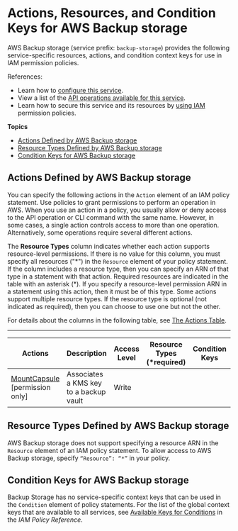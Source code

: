 # Actions, Resources, and Condition Keys for AWS Backup storage<a name="list_awsbackupstorage"></a>

AWS Backup storage \(service prefix: `backup-storage`\) provides the following service\-specific resources, actions, and condition context keys for use in IAM permission policies\.

References:
+ Learn how to [configure this service](https://docs.aws.amazon.com/aws-backup/latest/devguide/)\.
+ View a list of the [API operations available for this service](https://docs.aws.amazon.com/aws-backup/latest/devguide/)\.
+ Learn how to secure this service and its resources by [using IAM](https://docs.aws.amazon.com/aws-backup/latest/devguide/security-considerations.html#authentication) permission policies\.

**Topics**
+ [Actions Defined by AWS Backup storage](#awsbackupstorage-actions-as-permissions)
+ [Resource Types Defined by AWS Backup storage](#awsbackupstorage-resources-for-iam-policies)
+ [Condition Keys for AWS Backup storage](#awsbackupstorage-policy-keys)

## Actions Defined by AWS Backup storage<a name="awsbackupstorage-actions-as-permissions"></a>

You can specify the following actions in the `Action` element of an IAM policy statement\. Use policies to grant permissions to perform an operation in AWS\. When you use an action in a policy, you usually allow or deny access to the API operation or CLI command with the same name\. However, in some cases, a single action controls access to more than one operation\. Alternatively, some operations require several different actions\.

The **Resource Types** column indicates whether each action supports resource\-level permissions\. If there is no value for this column, you must specify all resources \("\*"\) in the `Resource` element of your policy statement\. If the column includes a resource type, then you can specify an ARN of that type in a statement with that action\. Required resources are indicated in the table with an asterisk \(\*\)\. If you specify a resource\-level permission ARN in a statement using this action, then it must be of this type\. Some actions support multiple resource types\. If the resource type is optional \(not indicated as required\), then you can choose to use one but not the other\.

For details about the columns in the following table, see [The Actions Table](reference_policies_actions-resources-contextkeys.md#actions_table)\.


****  

| Actions | Description | Access Level | Resource Types \(\*required\) | Condition Keys | Dependent Actions | 
| --- | --- | --- | --- | --- | --- | 
|   [ MountCapsule ](https://docs.aws.amazon.com/aws-backup/latest/devguide/API_CreateBackupVault.html) \[permission only\] | Associates a KMS key to a backup vault | Write |  |  |  | 

## Resource Types Defined by AWS Backup storage<a name="awsbackupstorage-resources-for-iam-policies"></a>

AWS Backup storage does not support specifying a resource ARN in the `Resource` element of an IAM policy statement\. To allow access to AWS Backup storage, specify `“Resource”: “*”` in your policy\.

## Condition Keys for AWS Backup storage<a name="awsbackupstorage-policy-keys"></a>

Backup Storage has no service\-specific context keys that can be used in the `Condition` element of policy statements\. For the list of the global context keys that are available to all services, see [Available Keys for Conditions](reference_policies_condition-keys.html#AvailableKeys) in the *IAM Policy Reference*\.